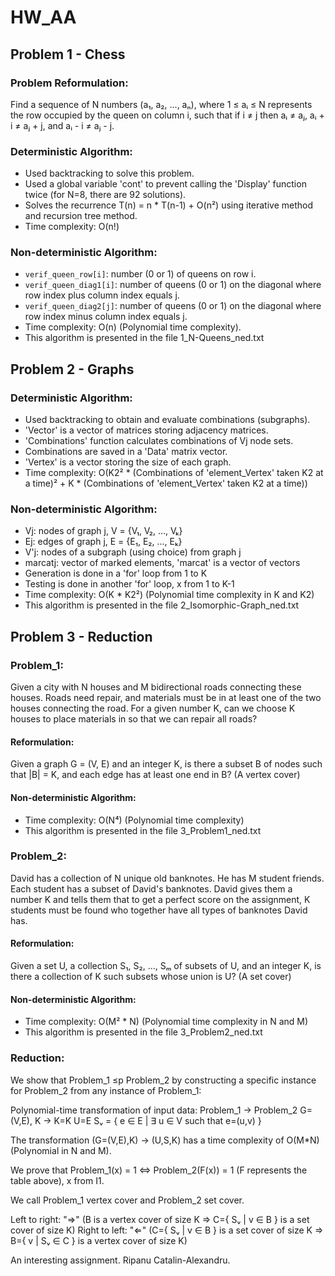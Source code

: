 # HW_AA

## Problem 1 - Chess

### Problem Reformulation:
Find a sequence of N numbers (a₁, a₂, ..., aₙ), where 1 ≤ aᵢ ≤ N represents the row occupied by the queen on column i, such that if i ≠ j then aᵢ ≠ aⱼ, aᵢ + i ≠ aⱼ + j, and aᵢ - i ≠ aⱼ - j.

### Deterministic Algorithm:
- Used backtracking to solve this problem.
- Used a global variable 'cont' to prevent calling the 'Display' function twice (for N=8, there are 92 solutions).
- Solves the recurrence T(n) = n * T(n-1) + O(n²) using iterative method and recursion tree method.
- Time complexity: O(n!)

### Non-deterministic Algorithm:
- `verif_queen_row[i]`: number (0 or 1) of queens on row i.
- `verif_queen_diag1[i]`: number of queens (0 or 1) on the diagonal where row index plus column index equals j.
- `verif_queen_diag2[j]`: number of queens (0 or 1) on the diagonal where row index minus column index equals j.
- Time complexity: O(n) (Polynomial time complexity).
- This algorithm is presented in the file 1_N-Queens_ned.txt

## Problem 2 - Graphs

### Deterministic Algorithm:
- Used backtracking to obtain and evaluate combinations (subgraphs).
- 'Vector' is a vector of matrices storing adjacency matrices.
- 'Combinations' function calculates combinations of Vj node sets.
- Combinations are saved in a 'Data' matrix vector.
- 'Vertex' is a vector storing the size of each graph.
- Time complexity: O(K2² * (Combinations of 'element_Vertex' taken K2 at a time)² + K * (Combinations of 'element_Vertex' taken K2 at a time))

### Non-deterministic Algorithm:
- Vj: nodes of graph j, V = {V₁, V₂, ..., Vₖ}
- Ej: edges of graph j, E = {E₁, E₂, ..., Eₖ}
- V'j: nodes of a subgraph (using choice) from graph j
- marcatj: vector of marked elements, 'marcat' is a vector of vectors
- Generation is done in a 'for' loop from 1 to K
- Testing is done in another 'for' loop, x from 1 to K-1
- Time complexity: O(K * K2²) (Polynomial time complexity in K and K2)
- This algorithm is presented in the file 2_Isomorphic-Graph_ned.txt

## Problem 3 - Reduction

### Problem_1:
Given a city with N houses and M bidirectional roads connecting these houses. Roads need repair, and materials must be in at least one of the two houses connecting the road. For a given number K, can we choose K houses to place materials in so that we can repair all roads?

#### Reformulation:
Given a graph G = (V, E) and an integer K, is there a subset B of nodes such that |B| = K, and each edge has at least one end in B? (A vertex cover)

#### Non-deterministic Algorithm:
- Time complexity: O(N⁴) (Polynomial time complexity)
- This algorithm is presented in the file 3_Problem1_ned.txt

### Problem_2:
David has a collection of N unique old banknotes. He has M student friends. Each student has a subset of David's banknotes. David gives them a number K and tells them that to get a perfect score on the assignment, K students must be found who together have all types of banknotes David has.

#### Reformulation:
Given a set U, a collection S₁, S₂, ..., Sₘ of subsets of U, and an integer K, is there a collection of K such subsets whose union is U? (A set cover)

#### Non-deterministic Algorithm:
- Time complexity: O(M² * N) (Polynomial time complexity in N and M)
- This algorithm is presented in the file 3_Problem2_ned.txt

### Reduction:
We show that Problem_1 ≤p Problem_2 by constructing a specific instance for Problem_2 from any instance of Problem_1:

Polynomial-time transformation of input data:
Problem_1 → Problem_2
G=(V,E), K → K=K
              U=E
              Sᵥ = { e ∈ E | ∃ u ∈ V such that e=(u,v) }

The transformation (G=(V,E),K) → (U,S,K) has a time complexity of O(M*N) (Polynomial in N and M).

We prove that Problem_1(x) = 1 ⇔ Problem_2(F(x)) = 1 (F represents the table above), x from I1.

We call Problem_1 vertex cover and Problem_2 set cover.

Left to right: "⇒" (B is a vertex cover of size K ⇒ C={ Sᵥ | v ∈ B } is a set cover of size K)
Right to left: "⇐" (C={ Sᵥ | v ∈ B } is a set cover of size K ⇒ B={ v | Sᵥ ∈ C } is a vertex cover of size K)

An interesting assignment.
Ripanu Catalin-Alexandru.
